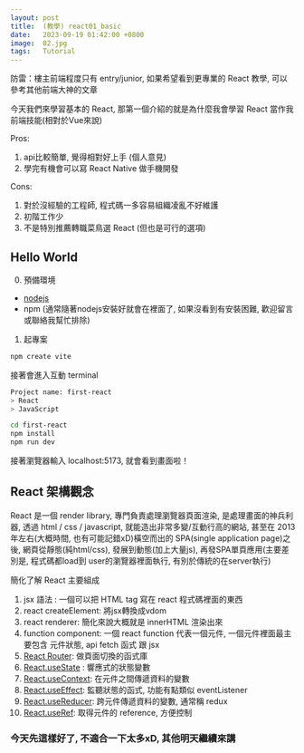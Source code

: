 ```yaml
---
layout: post
title:  (教學) react01_basic
date:   2023-09-19 01:42:00 +0800
image:  02.jpg
tags:   Tutorial
---
```


防雷：樓主前端程度只有 entry/junior, 如果希望看到更專業的 React 教學, 可以參考其他前端大神的文章

今天我們來學習基本的 React, 那第一個介紹的就是為什麼我會學習 React 當作我前端技能(相對於Vue來說)

Pros:
  1. api比較簡單, 覺得相對好上手 (個人意見)
  2. 學完有機會可以寫 React Native 做手機開發

Cons:
  1. 對於沒經驗的工程師, 程式碼一多容易組織凌亂不好維護
  2. 初階工作少
  3. 不是特別推薦轉職菜鳥選 React (但也是可行的選項)


## Hello World
0. 預備環境
- [nodejs](https://nodejs.org/zh-tw/download)
- npm (通常隨著nodejs安裝好就會在裡面了, 如果沒看到有安裝困難, 歡迎留言或聯絡我幫忙排除)

1. 起專案
```bash
npm create vite
```
接著會進入互動 terminal
```bash
Project name: first-react
> React
> JavaScript

cd first-react
npm install
npm run dev
```
接著瀏覽器輸入 localhost:5173, 就會看到畫面啦！

## React 架構觀念
React 是一個 render library, 專門負責處理瀏覽器頁面渲染, 是處理畫面的神兵利器, 透過 html / css / javascript, 就能造出非常多變/互動行高的網站, 甚至在 2013年左右(大概時間, 也有可能記錯xD)橫空而出的 SPA(single application page)之後, 網頁從靜態(純html/css), 發展到動態(加上大量js), 再發SPA單頁應用(主要差別是, 程式碼都load到 user的瀏覽器裡面執行, 有別於傳統的在server執行)

簡化了解 React 主要組成
1. jsx 語法 : 一個可以把 HTML tag 寫在 react 程式碼裡面的東西
2. react createElement: 將jsx轉換成vdom 
3. react renderer: 簡化來說大概就是 innerHTML 渲染出來
4. function component: 一個 react function 代表一個元件, 一個元件裡面最主要包含 元件狀態, api fetch 函式 跟 jsx
5. [React Router](https://reactrouter.com/en/main/start/tutorial): 做頁面切換的函式庫
6. [React.useState](https://zh-hant.legacy.reactjs.org/docs/hooks-state.html) : 響應式的狀態變數
7. [React.useContext](https://react.dev/reference/react/useContext): 在元件之間傳遞資料的變數
8. [React.useEffect](https://zh-hant.legacy.reactjs.org/docs/hooks-effect.html): 監聽狀態的函式, 功能有點類似 eventListener
8. [React.useReducer](https://react.dev/reference/react/useReducer): 跨元件傳遞資料的變數, 通常稱 redux
9. [React.useRef](https://react.dev/reference/react/useRef): 取得元件的 reference, 方便控制

### 今天先這樣好了, 不適合一下太多xD, 其他明天繼續來講
